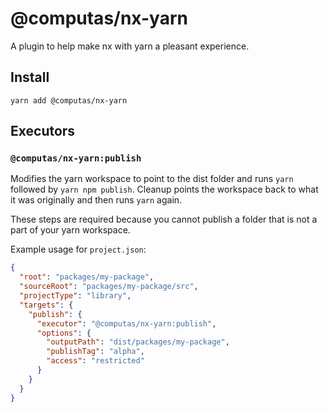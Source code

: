 # @computas/nx-yarn

A plugin to help make nx with yarn a pleasant experience.

## Install

```shell
yarn add @computas/nx-yarn
```

## Executors

### `@computas/nx-yarn:publish`

Modifies the yarn workspace to point to the dist folder and runs `yarn` followed by `yarn npm publish`.
Cleanup points the workspace back to what it was originally and then runs `yarn` again.

These steps are required because you cannot publish a folder that is not a part of your yarn workspace.

Example usage for `project.json`:

```json
{
  "root": "packages/my-package",
  "sourceRoot": "packages/my-package/src",
  "projectType": "library",
  "targets": {
    "publish": {
      "executor": "@computas/nx-yarn:publish",
      "options": {
        "outputPath": "dist/packages/my-package",
        "publishTag": "alpha",
        "access": "restricted"
      }
    }
  }
}
```

